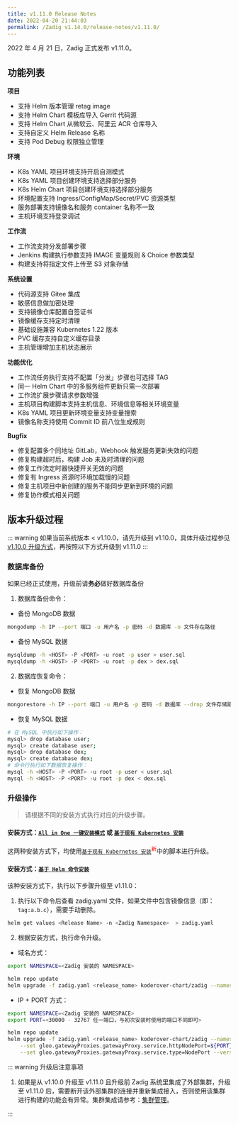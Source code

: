 ```yaml
---
title: v1.11.0 Release Notes
date: 2022-04-20 21:44:03
permalink: /Zadig v1.14.0/release-notes/v1.11.0/
---
```


2022 年 4 月 21 日，Zadig 正式发布 v1.11.0。

## 功能列表

**项目**

- 支持 Helm 版本管理 retag image
- 支持 Helm Chart 模板库导入 Gerrit 代码源
- 支持 Helm Chart 从微软云、阿里云 ACR 仓库导入
- 支持自定义 Helm Release 名称
- 支持 Pod Debug 权限独立管理

**环境**

- K8s YAML 项目环境支持开启自测模式
- K8s YAML 项目创建环境支持选择部分服务
- K8s Helm Chart 项目创建环境支持选择部分服务
- 环境配置支持 Ingress/ConfigMap/Secret/PVC 资源类型
- 服务部署支持镜像名和服务 container 名称不一致
- 主机环境支持登录调试

**工作流**

- 工作流支持分发部署步骤
- Jenkins 构建执行参数支持 IMAGE 变量规则 & Choice 参数类型
- 构建支持将指定文件上传至 S3 对象存储

**系统设置**

- 代码源支持 Gitee 集成
- 敏感信息做加密处理
- 支持镜像仓库配置自签证书
- 镜像缓存支持定时清理
- 基础设施兼容 Kubernetes 1.22 版本
- PVC 缓存支持自定义缓存目录
- 主机管理增加主机状态展示

**功能优化**

- 工作流任务执行支持不配置「分发」步骤也可选择 TAG
- 同一 Helm Chart 中的多服务组件更新只需一次部署
- 工作流扩展步骤请求参数增强
- 主机项目构建脚本支持主机信息、环境信息等相关环境变量
- K8s YAML 项目更新环境变量支持变量搜索
- 镜像名称支持使用 Commit ID 前八位生成规则

**Bugfix**

- 修复配置多个同地址 GitLab，Webhook 触发服务更新失效的问题
- 修复构建超时后，构建 Job 未及时清理的问题
- 修复工作流定时器快捷开关无效的问题
- 修复有 Ingress 资源时环境加载慢的问题
- 修复主机项目中新创建的服务不能同步更新到环境的问题
- 修复协作模式相关问题

## 版本升级过程
::: warning
如果当前系统版本 < v1.10.0，请先升级到 v1.10.0，具体升级过程参见 [v1.10.0 升级方式](/cn/Zadig%20v1.14.0/release-notes/v1.10.0/#版本升级过程)，再按照以下方式升级到 v1.11.0
:::

### 数据库备份
如果已经正式使用，升级前请**务必**做好数据库备份
1. 数据库备份命令：
- 备份 MongoDB 数据
```bash
mongodump -h IP --port 端口 -u 用户名 -p 密码 -d 数据库 -o 文件存在路径
```
- 备份 MySQL 数据
```bash
mysqldump -h <HOST> -P <PORT> -u root -p user > user.sql
mysqldump -h <HOST> -P <PORT> -u root -p dex > dex.sql
```
2. 数据库恢复命令：
- 恢复 MongoDB 数据
```bash
mongorestore -h IP --port 端口 -u 用户名 -p 密码 -d 数据库 --drop 文件存储路径
```
- 恢复 MySQL 数据
```bash
# 在 MySQL 中执行如下操作：
mysql> drop database user;
mysql> create database user;
mysql> drop database dex;
mysql> create database dex;
# 命令行执行如下数据恢复操作：
mysql -h <HOST> -P <PORT> -u root -p user < user.sql
mysql -h <HOST> -P <PORT> -u root -p dex < dex.sql
```

### 升级操作

> 请根据不同的安装方式执行对应的升级步骤。

#### 安装方式：[`All in One 一键安装模式`](/cn/Zadig%20v1.14.0/install/all-in-one/) 或 [`基于现有 Kubernetes 安装`](/cn/Zadig%20v1.14.0/install/install-on-k8s/)

这两种安装方式下，均使用[`基于现有 Kubernetes 安装`](/cn/Zadig%20v1.14.0/install/install-on-k8s/)<sup style='color: red'>新</sup>中的脚本进行升级。

#### 安装方式：[`基于 Helm 命令安装`](/cn/Zadig%20v1.14.0/install/helm-deploy/)
该种安装方式下，执行以下步骤升级至 v1.11.0：

1. 执行以下命令后查看 zadig.yaml 文件，如果文件中包含镜像信息（即：`tag:a.b.c`），需要手动删除。

```bash
helm get values <Release Name> -n <Zadig Namespace>  > zadig.yaml
```

2. 根据安装方式，执行命令升级。

- 域名方式：

```bash
export NAMESPACE=<Zadig 安装的 NAMESPACE>

helm repo update
helm upgrade -f zadig.yaml <release_name> koderover-chart/zadig --namespace ${NAMESPACE} --version=1.11.0
```

- IP + PORT 方式：

```bash
export NAMESPACE=<Zadig 安装的 NAMESPACE>
export PORT=<30000 - 32767 任一端口，与初次安装时使用的端口不同即可>

helm repo update
helm upgrade -f zadig.yaml <release_name> koderover-chart/zadig --namespace ${NAMESPACE} \
    --set gloo.gatewayProxies.gatewayProxy.service.httpNodePort=${PORT} \
    --set gloo.gatewayProxies.gatewayProxy.service.type=NodePort --version=1.11.0
```

::: warning 升级后注意事项

1. 如果是从 v1.10.0 升级至 v1.11.0 且升级前 Zadig 系统里集成了外部集群，升级至 v1.11.0 后，需要断开该外部集群的连接并重新集成接入，否则使用该集群进行构建的功能会有异常。集群集成请参考：[集群管理](/cn/Zadig%20v1.14.0/pages/cluster_manage/)。

:::
